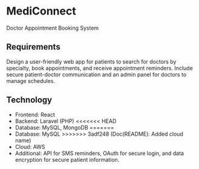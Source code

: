 # MediConnect
Doctor Appointment Booking System

## Requirements
Design a user-friendly web app for patients to search for doctors by specialty, book appointments, and receive appointment reminders. Include secure patient-doctor communication and an admin panel for doctors to manage schedules.

<h2>Technology</h2>
<ul>
<li>Frontend: React
<li>Backend: Laravel (PHP)
<<<<<<< HEAD
<li>Database: MySQL, MongoDB
=======
<li>Database: MySQL
>>>>>>> 3adf248 (Doc(README): Added cloud name)
<li>Cloud: AWS
<li>Additional: API for SMS reminders, OAuth for secure login, and data encryption for secure patient information.
</ul>
